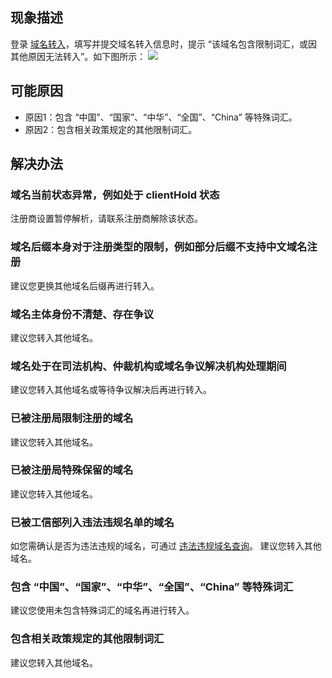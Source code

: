 
## 现象描述
登录 [域名转入](https://console.cloud.tencent.com/domain/trans-in)，填写并提交域名转入信息时，提示 “该域名包含限制词汇，或因其他原因无法转入”。如下图所示：
![](https://qcloudimg.tencent-cloud.cn/raw/e0b71fd7ca1afe93b589c190418d9c2f.png)

## 可能原因
- 原因1：包含 “中国”、“国家”、“中华”、“全国”、“China” 等特殊词汇。
- 原因2：包含相关政策规定的其他限制词汇。

## 解决办法
### 域名当前状态异常，例如处于 clientHold 状态
注册商设置暂停解析，请联系注册商解除该状态。

### 域名后缀本身对于注册类型的限制，例如部分后缀不支持中文域名注册
建议您更换其他域名后缀再进行转入。

### 域名主体身份不清楚、存在争议
建议您转入其他域名。

### 域名处于在司法机构、仲裁机构或域名争议解决机构处理期间
建议您转入其他域名或等待争议解决后再进行转入。

### 已被注册局限制注册的域名
建议您转入其他域名。

### 已被注册局特殊保留的域名
建议您转入其他域名。

### 已被工信部列入违法违规名单的域名
如您需确认是否为违法违规的域名，可通过 [违法违规域名查询](https://beian.miit.gov.cn/#/Integrated/Violations)。
建议您转入其他域名。

### 包含 “中国”、“国家”、“中华”、“全国”、“China” 等特殊词汇
建议您使用未包含特殊词汇的域名再进行转入。

### 包含相关政策规定的其他限制词汇
建议您转入其他域名。


